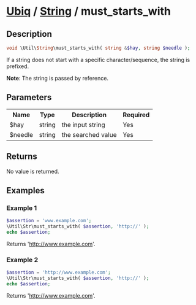 [Ubiq](../index.md) / [String](../index.md#string) / must_starts_with
======


Description
-------- 

```php
void \Util\String\must_starts_with( string &$hay, string $needle );
```

If a string does not start with a specific character/sequence, the string is prefixed.

**Note**: The string is passed by reference.



Parameters
--------

<table>
	<tr>
		<th>Name</th>
		<th>Type</th>
		<th>Description</th>
		<th>Required</th>
	</tr>
	<tr>
		<td>$hay</td>
		<td>string</td>
		<td>the input string</td>
		<td>Yes</td>
	</tr>
	<tr>
		<td>$needle</td>
		<td>string</td>
		<td>the searched value</td>
		<td>Yes</td>
	</tr>
</table>



Returns
--------

No value is returned. 



Examples
--------

### Example 1

```php
$assertion = 'www.example.com';
\Util\Str\must_starts_with( $assertion, 'http://' );
echo $assertion;
```
Returns 'http://www.example.com'.

### Example 2

```php
$assertion = 'http://www.example.com';
\Util\Str\must_starts_with( $assertion, 'http://' );
echo $assertion;
```
Returns 'http://www.example.com'.
